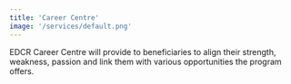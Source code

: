 ```yaml
---
title: 'Career Centre'
image: '/services/default.png'
---
```


EDCR Career Centre will provide to beneficiaries to align their strength, weakness, passion and link them with various opportunities the program offers.